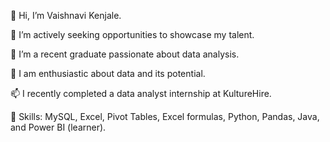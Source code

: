 👋 Hi, I’m Vaishnavi Kenjale.

👀 I’m actively seeking opportunities to showcase my talent.

🌱 I’m a recent graduate passionate about data analysis.

💞️ I am enthusiastic about data and its potential.

📫 I recently completed a data analyst internship at KultureHire.

🌟 Skills: MySQL, Excel, Pivot Tables, Excel formulas, Python, Pandas, Java, and Power BI (learner).

<!---
VaishnaviKenjale/VaishnaviKenjale is a ✨ special ✨ repository because its `README.md` (this file) appears on your GitHub profile.
You can click the Preview link to take a look at your changes.
--->
